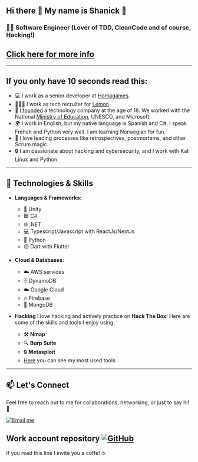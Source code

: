 ## Hi there 👋 My name is Shanick 🚀 

### 👨‍💻 Software Engineer (Lover of TDD, CleanCode and of course, Hacking!)
## [Click here for more info](https://linktr.ee/shanick)

---
## If you only have 10 seconds read this:
- 💻 I work as a senior developer at [Homagames](https://www.homagames.com/).
- 🧑‍🤝‍🧑 I work as tech recruiter for [Lemon](https://lemon.io/)
- 🚀 [I founded](https://hexar-edu.github.io/index.html) a technology company at the age of 18. We worked with the National [Ministry of Education](https://www.instagram.com/p/CLxnLJ3LOXQ/?img_index=1), UNESCO, and Microsoft.
- 🌍 I work in English, but my native language is Spanish and C#. I speak French and Python very well. I am learning Norwegian for fun.
- 🎯 I love leading processes like retrospectives, postmortems, and other Scrum magic.
- 🔒 I am passionate about hacking and cybersecurity, and I work with Kali Linux and Python.
---

## 💼 Technologies & Skills

- **Languages & Frameworks:**
  - 🧊 Unity
  - 🟦 C#
  - 🌐 .NET
  - 💻 Typescript/Javascript with ReactJs/NextJs
  - 🐍 Python
  - 🟡 Dart with Flutter

- **Cloud & Databases:**
  - ☁️ AWS services
  - 🗄️ DynamoDB
  - ☁️ Google Cloud
  - 🔥 Firebase
  - 🍃 MongoDB

- **Hacking**
  I love hacking and actively practice on **Hack The Box**! Here are some of the skills and tools I enjoy using:
  - 🛠️ **Nmap**
  - 🔍 **Burp Suite**
  - 🔒 **Metasploit**
  - [Here](https://github.com/shanickcuello/computer-settings/blob/main/auto_install.sh) you can see my most used tools

---

## 📫 Let's Connect

Feel free to reach out to me for collaborations, networking, or just to say hi! 👋

[![Email me](https://img.shields.io/badge/Email%20me-0078D4?style=for-the-badge&logo=microsoft-outlook&logoColor=white)](mailto:shanickgauthier@gmail.com)

Work account repository [![GitHub](https://img.shields.io/badge/GitHub-100000?style=for-the-badge&logo=github&logoColor=white)](https://github.com/shanickgauthier)
---

If you read this line I invite you a coffe! ☕
